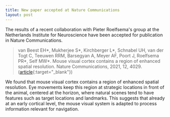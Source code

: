 ```yaml
---
title: New paper accepted at Nature Communications
layout: post
---
```


The results of a recent collaboration with Pieter Roelfsema's group at the Netherlands Institute for Neuroscience have been accepted for publication in Nature Communications. 

> van Beest EH\*, Mukherjee S\*, Kirchberger L\*, Schnabel UH, van der Togt C,
Teeuwen RRM, Barsegyan A, Meyer AF, Poort J, Roelfsema PR\*, Self MW\*. 
Mouse visual cortex contains a region of enhanced spatial resolution.
Nature Communications, 2021, 12, 4029.
([article](https://www.nature.com/articles/s41467-021-24311-5){:target="_blank"})

We found that mouse visual cortex contains a region of enhanced spatial resolution. Eye movements keep this region at strategic locations in front of the animal, centered at the horizon, where natural scenes tend to have features such as target locations and landmarks. This suggests that already at an early cortical level, the mouse visual system is adapted to process information relevant for navigation.

